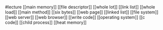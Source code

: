 #lecture
[[main memory]]
[[file descriptor]]
[[whole lot]]
[[link list]]
[[whole load]]
[[main method]]
[[six bytes]]
[[web page]]
[[linked list]]
[[file system]]
[[web server]]
[[web browser]]
[[write code]]
[[operating system]]
[[c code]]
[[child process]]
[[heat memory]]

